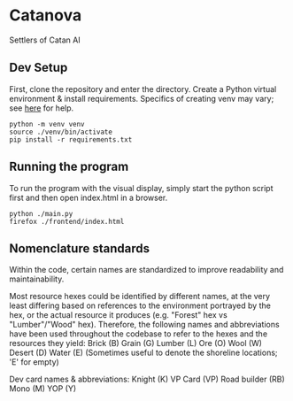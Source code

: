 
# Catanova
Settlers of Catan AI

## Dev Setup

First, clone the repository and enter the directory.
Create a Python virtual environment & install requirements. Specifics of 
creating venv may vary; see [here](https://docs.python.org/3/library/venv.html) for help.
```
python -m venv venv
source ./venv/bin/activate
pip install -r requirements.txt
```

## Running the program

To run the program with the visual display, simply start the python script 
first and then open index.html in a browser. 
```
python ./main.py
firefox ./frontend/index.html
```

## Nomenclature standards
Within the code, certain names are standardized to improve readability and 
maintainability.

Most resource hexes could be identified by different names, at the very least 
differing based on references to the environment portrayed by the hex, or the 
actual resource it produces (e.g. "Forest" hex vs "Lumber"/"Wood" hex).
Therefore, the following names and abbreviations have been used throughout the 
codebase to refer to the hexes and the resources they yield:
Brick   (B)
Grain   (G)
Lumber  (L)
Ore     (O)
Wool    (W)
Desert  (D)
Water   (E) (Sometimes useful to denote the shoreline locations; 'E' for empty)

Dev card names & abbreviations:
Knight (K)
VP Card (VP)
Road builder (RB)
Mono (M)
YOP (Y)
